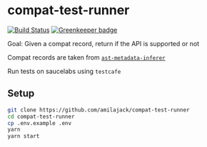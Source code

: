 compat-test-runner
==================
[![Build Status](https://travis-ci.org/amilajack/compat-test-runner.svg?branch=master&maxAge=2592)](https://travis-ci.org/amilajack/compat-test-runner) [![Greenkeeper badge](https://badges.greenkeeper.io/amilajack/compat-test-runner.svg)](https://greenkeeper.io/)

Goal: Given a compat record, return if the API is supported or not

Compat records are taken from [`ast-metadata-inferer`](https://github.com/amilajack/ast-metadata-inferer)

Run tests on saucelabs using `testcafe`

## Setup
```bash
git clone https://github.com/amilajack/compat-test-runner
cd compat-test-runner
cp .env.example .env
yarn
yarn start
```

